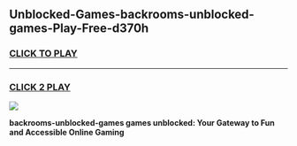 
## Unblocked-Games-backrooms-unblocked-games-Play-Free-d370h
<h3>
<a href="https://premium76.site?title=backrooms-unblocked-games&ref=09A">CLICK TO PLAY</a></h3>
<hr>

<h3>
<a href="https://premium76.site?title=backrooms-unblocked-games&ref=09A">CLICK 2 PLAY</a>
  
</h3>

<a href="https://premium76.site?title=backrooms-unblocked-games&ref=09A"><img src="https://clearcache.store/games.png"></a>


**backrooms-unblocked-games games unblocked: Your Gateway to Fun and Accessible Online Gaming**
